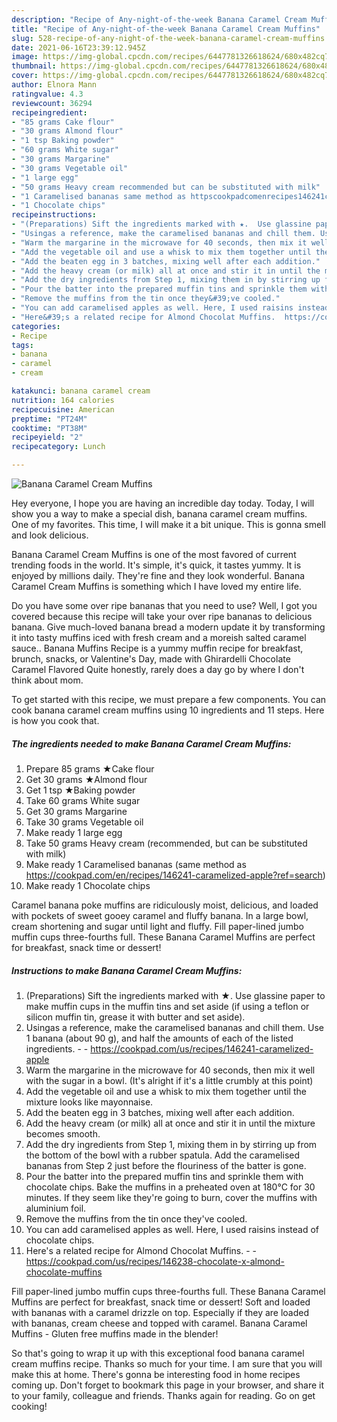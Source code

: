 ```yaml
---
description: "Recipe of Any-night-of-the-week Banana Caramel Cream Muffins"
title: "Recipe of Any-night-of-the-week Banana Caramel Cream Muffins"
slug: 528-recipe-of-any-night-of-the-week-banana-caramel-cream-muffins
date: 2021-06-16T23:39:12.945Z
image: https://img-global.cpcdn.com/recipes/6447781326618624/680x482cq70/banana-caramel-cream-muffins-recipe-main-photo.jpg
thumbnail: https://img-global.cpcdn.com/recipes/6447781326618624/680x482cq70/banana-caramel-cream-muffins-recipe-main-photo.jpg
cover: https://img-global.cpcdn.com/recipes/6447781326618624/680x482cq70/banana-caramel-cream-muffins-recipe-main-photo.jpg
author: Elnora Mann
ratingvalue: 4.3
reviewcount: 36294
recipeingredient:
- "85 grams Cake flour"
- "30 grams Almond flour"
- "1 tsp Baking powder"
- "60 grams White sugar"
- "30 grams Margarine"
- "30 grams Vegetable oil"
- "1 large egg"
- "50 grams Heavy cream recommended but can be substituted with milk"
- "1 Caramelised bananas same method as httpscookpadcomenrecipes146241caramelizedapplerefsearch"
- "1 Chocolate chips"
recipeinstructions:
- "(Preparations) Sift the ingredients marked with ★.  Use glassine paper to make muffin cups in the muffin tins and set aside (if using a teflon or silicon muffin tin, grease it with butter and set aside)."
- "Usingas a reference, make the caramelised bananas and chill them. Use 1 banana (about 90 g), and half the amounts of each of the listed ingredients.  https://cookpad.com/us/recipes/146241-caramelized-apple"
- "Warm the margarine in the microwave for 40 seconds, then mix it well with the sugar in a bowl. (It&#39;s alright if it&#39;s a little crumbly at this point)"
- "Add the vegetable oil and use a whisk to mix them together until the mixture looks like mayonnaise."
- "Add the beaten egg in 3 batches, mixing well after each addition."
- "Add the heavy cream (or milk) all at once and stir it in until the mixture becomes smooth."
- "Add the dry ingredients from Step 1, mixing them in by stirring up from the bottom of the bowl with a rubber spatula. Add the caramelised bananas from Step 2 just before the flouriness of the batter is gone."
- "Pour the batter into the prepared muffin tins and sprinkle them with chocolate chips.  Bake the muffins in a preheated oven at 180°C for 30 minutes.  If they seem like they&#39;re going to burn, cover the muffins with aluminium foil."
- "Remove the muffins from the tin once they&#39;ve cooled."
- "You can add caramelised apples as well. Here, I used raisins instead of chocolate chips."
- "Here&#39;s a related recipe for Almond Chocolat Muffins.  https://cookpad.com/us/recipes/146238-chocolate-x-almond-chocolate-muffins"
categories:
- Recipe
tags:
- banana
- caramel
- cream

katakunci: banana caramel cream 
nutrition: 164 calories
recipecuisine: American
preptime: "PT24M"
cooktime: "PT38M"
recipeyield: "2"
recipecategory: Lunch

---
```



![Banana Caramel Cream Muffins](https://img-global.cpcdn.com/recipes/6447781326618624/680x482cq70/banana-caramel-cream-muffins-recipe-main-photo.jpg)

Hey everyone, I hope you are having an incredible day today. Today, I will show you a way to make a special dish, banana caramel cream muffins. One of my favorites. This time, I will make it a bit unique. This is gonna smell and look delicious.

Banana Caramel Cream Muffins is one of the most favored of current trending foods in the world. It's simple, it's quick, it tastes yummy. It is enjoyed by millions daily. They're fine and they look wonderful. Banana Caramel Cream Muffins is something which I have loved my entire life.

Do you have some over ripe bananas that you need to use? Well, I got you covered because this recipe will take your over ripe bananas to delicious banana. Give much-loved banana bread a modern update it by transforming it into tasty muffins iced with fresh cream and a moreish salted caramel sauce.. Banana Muffins Recipe is a yummy muffin recipe for breakfast, brunch, snacks, or Valentine&#39;s Day, made with Ghirardelli Chocolate Caramel Flavored Quite honestly, rarely does a day go by where I don&#39;t think about mom.


To get started with this recipe, we must prepare a few components. You can cook banana caramel cream muffins using 10 ingredients and 11 steps. Here is how you cook that.

<!--inarticleads1-->

##### The ingredients needed to make Banana Caramel Cream Muffins:

1. Prepare 85 grams ★Cake flour
1. Get 30 grams ★Almond flour
1. Get 1 tsp ★Baking powder
1. Take 60 grams White sugar
1. Get 30 grams Margarine
1. Take 30 grams Vegetable oil
1. Make ready 1 large egg
1. Take 50 grams Heavy cream (recommended, but can be substituted with milk)
1. Make ready 1 Caramelised bananas (same method as https://cookpad.com/en/recipes/146241-caramelized-apple?ref=search)
1. Make ready 1 Chocolate chips


Caramel banana poke muffins are ridiculously moist, delicious, and loaded with pockets of sweet gooey caramel and fluffy banana. In a large bowl, cream shortening and sugar until light and fluffy. Fill paper-lined jumbo muffin cups three-fourths full. These Banana Caramel Muffins are perfect for breakfast, snack time or dessert! 

<!--inarticleads2-->

##### Instructions to make Banana Caramel Cream Muffins:

1. (Preparations) Sift the ingredients marked with ★.  Use glassine paper to make muffin cups in the muffin tins and set aside (if using a teflon or silicon muffin tin, grease it with butter and set aside).
1. Usingas a reference, make the caramelised bananas and chill them. Use 1 banana (about 90 g), and half the amounts of each of the listed ingredients. -  - https://cookpad.com/us/recipes/146241-caramelized-apple
1. Warm the margarine in the microwave for 40 seconds, then mix it well with the sugar in a bowl. (It&#39;s alright if it&#39;s a little crumbly at this point)
1. Add the vegetable oil and use a whisk to mix them together until the mixture looks like mayonnaise.
1. Add the beaten egg in 3 batches, mixing well after each addition.
1. Add the heavy cream (or milk) all at once and stir it in until the mixture becomes smooth.
1. Add the dry ingredients from Step 1, mixing them in by stirring up from the bottom of the bowl with a rubber spatula. Add the caramelised bananas from Step 2 just before the flouriness of the batter is gone.
1. Pour the batter into the prepared muffin tins and sprinkle them with chocolate chips.  Bake the muffins in a preheated oven at 180°C for 30 minutes.  If they seem like they&#39;re going to burn, cover the muffins with aluminium foil.
1. Remove the muffins from the tin once they&#39;ve cooled.
1. You can add caramelised apples as well. Here, I used raisins instead of chocolate chips.
1. Here&#39;s a related recipe for Almond Chocolat Muffins. -  - https://cookpad.com/us/recipes/146238-chocolate-x-almond-chocolate-muffins


Fill paper-lined jumbo muffin cups three-fourths full. These Banana Caramel Muffins are perfect for breakfast, snack time or dessert! Soft and loaded with bananas with a caramel drizzle on top. Especially if they are loaded with bananas, cream cheese and topped with caramel. Banana Caramel Muffins - Gluten free muffins made in the blender! 

So that's going to wrap it up with this exceptional food banana caramel cream muffins recipe. Thanks so much for your time. I am sure that you will make this at home. There's gonna be interesting food in home recipes coming up. Don't forget to bookmark this page in your browser, and share it to your family, colleague and friends. Thanks again for reading. Go on get cooking!
